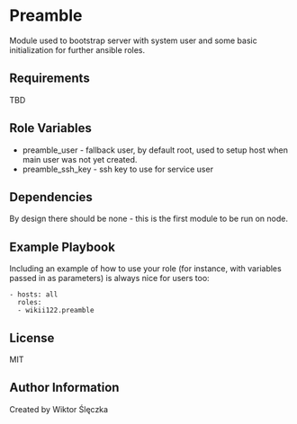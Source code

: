 Preamble
=========

Module used to bootstrap server with system user and some basic initialization for further ansible roles.

Requirements
------------

TBD

Role Variables
--------------

- preamble_user - fallback user, by default root, used to setup host when main user was not yet created.
- preamble_ssh_key - ssh key to use for service user

Dependencies
------------

By design there should be none - this is the first module to be run on node.

Example Playbook
----------------

Including an example of how to use your role (for instance, with variables passed in as parameters) is always nice for users too:

    - hosts: all
      roles:
      - wikii122.preamble

License
-------

MIT

Author Information
------------------

Created by Wiktor Ślęczka
